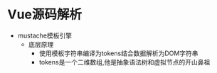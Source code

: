 # Vue源码解析
* mustache模板引擎
    - 底层原理
        - 使用模板字符串编译为tokens结合数据解析为DOM字符串
        - tokens是一个二维数组,他是抽象语法树和虚拟节点的开山鼻祖